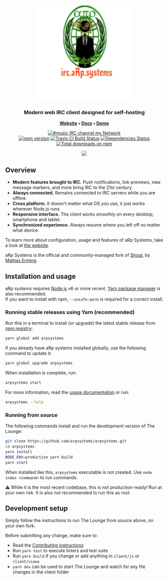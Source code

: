 <h1 align="center">
	<img
		width="300"
		alt="aRp Systems"
		src="https://raw.githubusercontent.com/arpsystems/arpsystems/master/client/img/logo-vertical-transparent-bg.svg?sanitize=true">
</h1>

<h3 align="center">
	Modern web IRC client designed for self-hosting
</h3>

<p align="center">
	<strong>
		<a href="https://arp.systems/">Website</a>
		•
		<a href="https://arp.systems/docs">Docs</a>
		•
		<a href="https://demo.arp.systems/">Demo</a>
	</strong>
</p>
<p align="center">
	<a href="https://irc.arp.systems/"><img
		alt="#music IRC channel my Network"
		src="https://img.shields.io/badge/freenode-%23arpsystems-415364.svg?colorA=ff9e18&style=flat-square"></a>
	<br>
	<a href="https://yarn.pm/arpsystems"><img
		alt="npm version"
		src="https://img.shields.io/npm/v/arpsystems.svg?style=flat-square&maxAge=3600"></a>
	<a href="https://travis-ci.com/arpsystems/arpsystems"><img
		alt="Travis CI Build Status"
		src="https://img.shields.io/travis/com/arpsystems/arpsystems/master.svg?style=flat-square&maxAge=60"></a>
	<a href="https://david-dm.org/arpsystems/arpsystems"><img
		alt="Dependencies Status"
		src="https://img.shields.io/david/arpsystems/arpsystems.svg?style=flat-square&maxAge=3600"></a>
	<a href="https://npm-stat.com/charts.html?package=arpsystems&from=2016-02-12"><img
		alt="Total downloads on npm"
		src="https://img.shields.io/npm/dt/arpsystems.svg?colorB=007dc7&style=flat-square&maxAge=3600"></a>
</p>

<p align="center">
	<img src="https://raw.githubusercontent.com/arpsystems/arpsystems.github.io/master/img/arpsystems-screenshot.png" width="550">
</p>

## Overview

* **Modern features brought to IRC.** Push notifications, link previews, new message markers, and more bring IRC to the 21st century.
* **Always connected.** Remains connected to IRC servers while you are offline.
* **Cross platform.** It doesn't matter what OS you use, it just works wherever Node.js runs.
* **Responsive interface.** The client works smoothly on every desktop, smartphone and tablet.
* **Synchronized experience.** Always resume where you left off no matter what device.

To learn more about configuration, usage and features of aRp Systems, take a look at [the website](https://arp.systems).

aRp Systems is the official and community-managed fork of [Shout](https://github.com/erming/shout), by [Mattias Erming](https://github.com/erming).

## Installation and usage

aRp systems requires [Node.js](https://nodejs.org/) v6 or more recent.
[Yarn package manager](https://yarnpkg.com/) is also recommended.  
If you want to install with npm, `--unsafe-perm` is required for a correct install.

### Running stable releases using Yarn (recommended)

Run this in a terminal to install (or upgrade) the latest stable release from
[npm registry](https://www.npmjs.com/):

```sh
yarn global add arpsystems
```

If you already have aRp systems installed globally, use the following command to update it:

```sh
yarn global upgrade arpsystems
```

When installation is complete, run:

```sh
arpsystems start
```

For more information, read the [usage documentation](https://arp.systems/docs/usage) or run:

```sh
arpsystems --help
```

### Running from source

The following commands install and run the development version of The Lounge:

```sh
git clone https://github.com/arpsystems/arpsystems.git
cd arpsystems
yarn install
NODE_ENV=production yarn build
yarn start
```

When installed like this, `arpsystems` executable is not created. Use `node index <command>` to run commands.

⚠️ While it is the most recent codebase, this is not production-ready! Run at
your own risk. It is also not recommended to run this as root.

## Development setup

Simply follow the instructions to run The Lounge from source above, on your own
fork.

Before submitting any change, make sure to:

- Read the [Contributing instructions](https://github.com/arpsystems/arpsystems/blob/master/.github/CONTRIBUTING.md#contributing)
- Run `yarn test` to execute linters and test suite
- Run `yarn build` if you change or add anything in `client/js` or `client/views`
- `yarn dev` can be used to start The Lounge and watch for any file changes in the client folder
